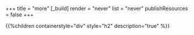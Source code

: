 +++
title = "more"
[_build]
  render = "never"
  list = "never"
  publishResources = false
+++

{{%children containerstyle="div" style="h2" description="true" %}}
